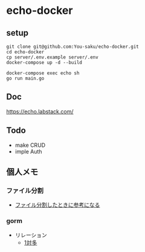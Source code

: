 # echo-docker

## setup
```
git clone git@github.com:You-saku/echo-docker.git
cd echo-docker
cp server/.env.example server/.env
docker-compose up -d --build

docker-compose exec echo sh
go run main.go
```

## Doc
https://echo.labstack.com/

## Todo
* make CRUD
* imple Auth 

## 個人メモ
### ファイル分割
 * [ファイル分割したときに参考になる](https://qiita.com/fetaro/items/31b02b940ce9ec579baf#%E3%83%A2%E3%82%B8%E3%83%A5%E3%83%BC%E3%83%AB%E3%83%A2%E3%83%BC%E3%83%89%E3%81%A7%E3%81%AE%E5%86%85%E9%83%A8%E3%83%91%E3%83%83%E3%82%B1%E3%83%BC%E3%82%B8%E3%81%AEimport)

### gorm
 * リレーション
    * [1対多](https://gorm.io/ja_JP/docs/has_many.html) 
